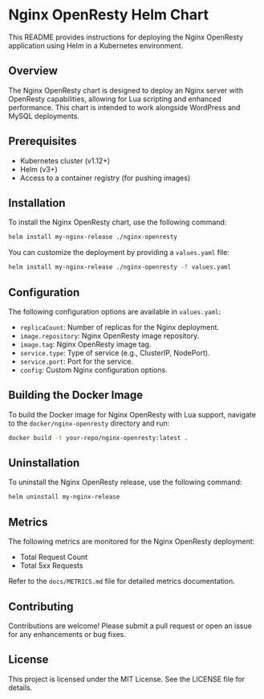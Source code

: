 # Nginx OpenResty Helm Chart

This README provides instructions for deploying the Nginx OpenResty application using Helm in a Kubernetes environment.

## Overview

The Nginx OpenResty chart is designed to deploy an Nginx server with OpenResty capabilities, allowing for Lua scripting and enhanced performance. This chart is intended to work alongside WordPress and MySQL deployments.

## Prerequisites

- Kubernetes cluster (v1.12+)
- Helm (v3+)
- Access to a container registry (for pushing images)

## Installation

To install the Nginx OpenResty chart, use the following command:

```bash
helm install my-nginx-release ./nginx-openresty
```

You can customize the deployment by providing a `values.yaml` file:

```bash
helm install my-nginx-release ./nginx-openresty -f values.yaml
```

## Configuration

The following configuration options are available in `values.yaml`:

- `replicaCount`: Number of replicas for the Nginx deployment.
- `image.repository`: Nginx OpenResty image repository.
- `image.tag`: Nginx OpenResty image tag.
- `service.type`: Type of service (e.g., ClusterIP, NodePort).
- `service.port`: Port for the service.
- `config`: Custom Nginx configuration options.

## Building the Docker Image

To build the Docker image for Nginx OpenResty with Lua support, navigate to the `docker/nginx-openresty` directory and run:

```bash
docker build -t your-repo/nginx-openresty:latest .
```

## Uninstallation

To uninstall the Nginx OpenResty release, use the following command:

```bash
helm uninstall my-nginx-release
```

## Metrics

The following metrics are monitored for the Nginx OpenResty deployment:

- Total Request Count
- Total 5xx Requests

Refer to the `docs/METRICS.md` file for detailed metrics documentation.

## Contributing

Contributions are welcome! Please submit a pull request or open an issue for any enhancements or bug fixes.

## License

This project is licensed under the MIT License. See the LICENSE file for details.